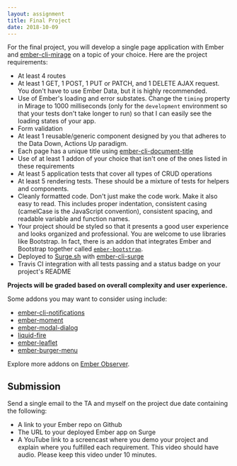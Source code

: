 ```yaml
---
layout: assignment
title: Final Project
date: 2018-10-09
---
```


For the final project, you will develop a single page application with Ember and [ember-cli-mirage](https://www.ember-cli-mirage.com/) on a topic of your choice. Here are the project requirements:

* At least 4 routes
* At least 1 GET, 1 POST, 1 PUT or PATCH, and 1 DELETE AJAX request. You don't have to use Ember Data, but it is highly recommended.
* Use of Ember's loading and error substates. Change the `timing` property in Mirage to 1000 milliseconds (only for the `development` environment so that your tests don't take longer to run) so that I can easily see the loading states of your app.
* Form validation
* At least 1 reusable/generic component designed by you that adheres to the Data Down, Actions Up paradigm.
* Each page has a unique title using [ember-cli-document-title](https://www.npmjs.com/package/ember-cli-document-title)
* Use of at least 1 addon of your choice that isn't one of the ones listed in these requirements
* At least 5 application tests that cover all types of CRUD operations
* At least 5 rendering tests. These should be a mixture of tests for helpers and components.  
* Cleanly formatted code. Don't just make the code work. Make it also easy to read. This includes proper indentation, consistent casing (camelCase is the JavaScript convention), consistent spacing, and readable variable and function names.
* Your project should be styled so that it presents a good user experience and looks organized and professional. You are welcome to use libraries like Bootstrap. In fact, there is an addon that integrates Ember and Bootstrap together called [`ember-bootstrap`](https://www.ember-bootstrap.com/).
* Deployed to [Surge.sh](https://surge.sh/) with [ember-cli-surge](https://www.npmjs.com/package/ember-cli-surge)
* Travis CI integration with all tests passing and a status badge on your project's README

__Projects will be graded based on overall complexity and user experience.__

Some addons you may want to consider using include:

* [ember-cli-notifications](http://stonecircle.github.io/ember-cli-notifications/)
* [ember-moment](https://github.com/stefanpenner/ember-moment)
* [ember-modal-dialog](https://github.com/yapplabs/ember-modal-dialog)
* [liquid-fire](https://github.com/ember-animation/liquid-fire)
* [ember-leaflet](https://github.com/miguelcobain/ember-leaflet)
* [ember-burger-menu](https://offirgolan.github.io/ember-burger-menu/)

Explore more addons on [Ember Observer](https://www.emberobserver.com/).

## Submission

Send a single email to the TA and myself on the project due date containing the following:

* A link to your Ember repo on Github
* The URL to your deployed Ember app on Surge
* A YouTube link to a screencast where you demo your project and explain where you fulfilled each requirement. This video should have audio. Please keep this video under 10 minutes.
